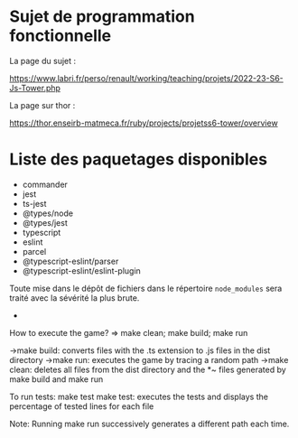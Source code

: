 # Sujet de programmation fonctionnelle

La page du sujet :

https://www.labri.fr/perso/renault/working/teaching/projets/2022-23-S6-Js-Tower.php

La page sur thor :

https://thor.enseirb-matmeca.fr/ruby/projects/projetss6-tower/overview

# Liste des paquetages disponibles

* commander
* jest
* ts-jest
* @types/node
* @types/jest
* typescript
* eslint
* parcel
* @typescript-eslint/parser
* @typescript-eslint/eslint-plugin

Toute mise dans le dépôt de fichiers dans le répertoire `node_modules`
sera traité avec la sévérité la plus brute.




*


How to execute the game? => make clean; make build; make run

->make build: converts files with the .ts extension to .js files in the dist directory
->make run: executes the game by tracing a random path
->make clean: deletes all files from the dist directory and the *~ files generated by make build and make run

To run tests: make test
make test: executes the tests and displays the percentage of tested lines for each file

Note:
Running make run successively generates a different path each time.